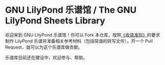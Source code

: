# GNU LilyPond 乐谱馆 / The GNU LilyPond Sheets Library

欢迎来到 GNU LilyPond 乐谱馆！你可以 Fork 本仓库，按照[《收录准则》](INCLUSION_GUIDELINES.md)的要求制作 LilyPond 乐谱并准备相关参考材料（包括简谱的转写文件），开一个 Pull Request，就可以为这个乐谱库做贡献。

乐谱库目前还在建设中，欢迎参与、帮助。